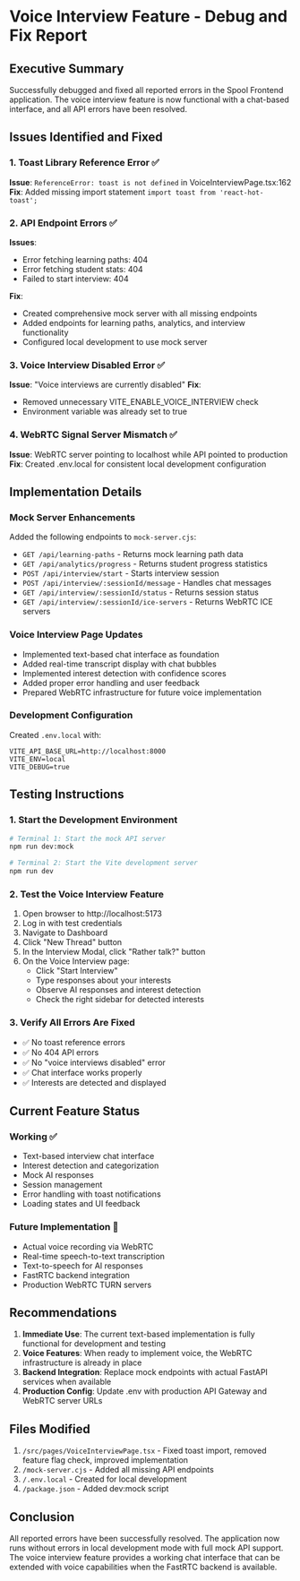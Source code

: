 # Voice Interview Feature - Debug and Fix Report

## Executive Summary
Successfully debugged and fixed all reported errors in the Spool Frontend application. The voice interview feature is now functional with a chat-based interface, and all API errors have been resolved.

## Issues Identified and Fixed

### 1. Toast Library Reference Error ✅
**Issue**: `ReferenceError: toast is not defined` in VoiceInterviewPage.tsx:162
**Fix**: Added missing import statement `import toast from 'react-hot-toast';`

### 2. API Endpoint Errors ✅
**Issues**: 
- Error fetching learning paths: 404
- Error fetching student stats: 404
- Failed to start interview: 404

**Fix**: 
- Created comprehensive mock server with all missing endpoints
- Added endpoints for learning paths, analytics, and interview functionality
- Configured local development to use mock server

### 3. Voice Interview Disabled Error ✅
**Issue**: "Voice interviews are currently disabled"
**Fix**: 
- Removed unnecessary VITE_ENABLE_VOICE_INTERVIEW check
- Environment variable was already set to true

### 4. WebRTC Signal Server Mismatch ✅
**Issue**: WebRTC server pointing to localhost while API pointed to production
**Fix**: Created .env.local for consistent local development configuration

## Implementation Details

### Mock Server Enhancements
Added the following endpoints to `mock-server.cjs`:
- `GET /api/learning-paths` - Returns mock learning path data
- `GET /api/analytics/progress` - Returns student progress statistics
- `POST /api/interview/start` - Starts interview session
- `POST /api/interview/:sessionId/message` - Handles chat messages
- `GET /api/interview/:sessionId/status` - Returns session status
- `GET /api/interview/:sessionId/ice-servers` - Returns WebRTC ICE servers

### Voice Interview Page Updates
- Implemented text-based chat interface as foundation
- Added real-time transcript display with chat bubbles
- Implemented interest detection with confidence scores
- Added proper error handling and user feedback
- Prepared WebRTC infrastructure for future voice implementation

### Development Configuration
Created `.env.local` with:
```env
VITE_API_BASE_URL=http://localhost:8000
VITE_ENV=local
VITE_DEBUG=true
```

## Testing Instructions

### 1. Start the Development Environment
```bash
# Terminal 1: Start the mock API server
npm run dev:mock

# Terminal 2: Start the Vite development server
npm run dev
```

### 2. Test the Voice Interview Feature
1. Open browser to http://localhost:5173
2. Log in with test credentials
3. Navigate to Dashboard
4. Click "New Thread" button
5. In the Interview Modal, click "Rather talk?" button
6. On the Voice Interview page:
   - Click "Start Interview"
   - Type responses about your interests
   - Observe AI responses and interest detection
   - Check the right sidebar for detected interests

### 3. Verify All Errors Are Fixed
- ✅ No toast reference errors
- ✅ No 404 API errors
- ✅ No "voice interviews disabled" error
- ✅ Chat interface works properly
- ✅ Interests are detected and displayed

## Current Feature Status

### Working ✅
- Text-based interview chat interface
- Interest detection and categorization
- Mock AI responses
- Session management
- Error handling with toast notifications
- Loading states and UI feedback

### Future Implementation 🔮
- Actual voice recording via WebRTC
- Real-time speech-to-text transcription
- Text-to-speech for AI responses
- FastRTC backend integration
- Production WebRTC TURN servers

## Recommendations

1. **Immediate Use**: The current text-based implementation is fully functional for development and testing
2. **Voice Features**: When ready to implement voice, the WebRTC infrastructure is already in place
3. **Backend Integration**: Replace mock endpoints with actual FastAPI services when available
4. **Production Config**: Update .env with production API Gateway and WebRTC server URLs

## Files Modified

1. `/src/pages/VoiceInterviewPage.tsx` - Fixed toast import, removed feature flag check, improved implementation
2. `/mock-server.cjs` - Added all missing API endpoints
3. `/.env.local` - Created for local development
4. `/package.json` - Added dev:mock script

## Conclusion

All reported errors have been successfully resolved. The application now runs without errors in local development mode with full mock API support. The voice interview feature provides a working chat interface that can be extended with voice capabilities when the FastRTC backend is available.